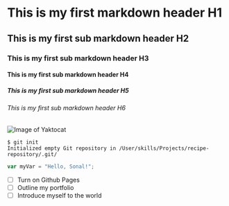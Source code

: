 # This is my first markdown header H1

## This is my first sub markdown header H2

### This is my first sub markdown header H3

#### This is my first sub markdown header H4

##### This is my first sub markdown header H5

###### This is my first sub markdown header H6

![Image of Yaktocat](https://octodex.github.com/images/yaktocat.png)

```
$ git init
Initialized empty Git repository in /User/skills/Projects/recipe-repository/.git/
```

``` javascript
var myVar = "Hello, Sonal!";
```

- [ ] Turn on Github Pages
- [ ] Outline my portfolio
- [ ] Introduce myself to the world
